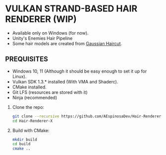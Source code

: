# VULKAN STRAND-BASED HAIR RENDERER (WIP)

* Available only on Windows (for now).
* Unity's Enemies Hair Pipeline
* Some hair models are created from [Gaussian Haircut](https://github.com/eth-ait/GaussianHaircut).

## PREQUISITES

- Windows 10, 11 (Although it should be easy enough to set it up for Linux).
- Vulkan SDK 1.3.* installed (With VMA and Shaderc).
- CMake installed.
- Git LFS (resources are stored with it)
- Ninja (recommended)

1. Clone the repo:
   ```bash
   git clone --recursive https://github.com/AEspinosaDev/Hair-Renderer-2.git
   cd Hair-Renderer-X
   ```
2. Build with CMake:
   ```bash
   mkdir build
   cd build
   cmake ..
   ```

